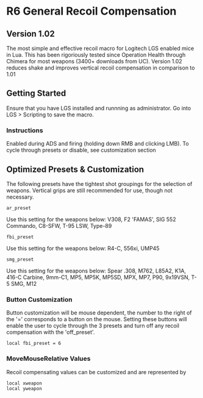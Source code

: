 # R6 General Recoil Compensation
## Version 1.02
The most simple and effective recoil macro for Logitech LGS enabled mice in Lua. This has been rigoriously tested since Operation Health through Chimera for most weapons (3400+ downloads from UC). Version 1.02 reduces shake and improves vertical recoil compensation in comparison to 1.01

## Getting Started

Ensure that you have LGS installed and runnning as administrator. Go into LGS > Scripting to save the macro.

### Instructions

Enabled during ADS and firing (holding down RMB and clicking LMB). To cycle through presets or disable, see customization section

## Optimized Presets & Customization

The following presets have the tightest shot groupings for the selection of weapons. Vertical grips are still recommended for use, though not necessary.

```
ar_preset
```
Use this setting for the weapons below: 
V308, F2 'FAMAS', SIG 552 Commando, C8-SFW, T-95 LSW, Type-89

```
fbi_preset
```
Use this setting for the weapons below: 
R4-C, 556xi, UMP45

```
smg_preset
```
Use this setting for the weapons below: 
Spear .308, M762, L85A2, K1A, 416-C Carbine, 9mm-C1, MP5, MP5K, MP5SD, MPX, MP7, P90, 9x19VSN, T-5 SMG, M12

### Button Customization

Button customization will be mouse dependent, the number to the right of the '=' corresponds to a button on the mouse. Setting these buttons will enable the user to cycle through the 3 presets and turn off any recoil compensation with the 'off_preset'.

```
local fbi_preset = 6
```

### MoveMouseRelative Values
Recoil compensating values can be customized and are represented by
```
local xweapon
local yweapon
```

